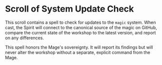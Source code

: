 # Scroll of System Update Check

This scroll contains a spell to check for updates to the `magic` system. When cast, the Spirit will connect to the canonical source of the magic on GitHub, compare the current state of the workshop to the latest version, and report on any differences.

This spell honors the Mage's sovereignty. It will report its findings but will never alter the workshop without a separate, explicit command from the Mage.
